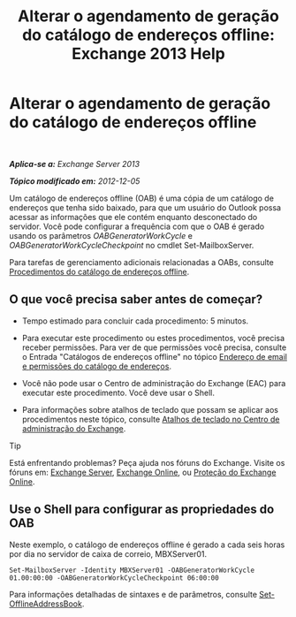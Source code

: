 ﻿---
title: 'Alterar o agendamento de geração do catálogo de endereços offline: Exchange 2013 Help'
TOCTitle: Alterar o agendamento de geração do catálogo de endereços offline
ms:assetid: d2b4d527-311e-442d-9f1f-54fac8371b80
ms:mtpsurl: https://technet.microsoft.com/pt-br/library/Bb124719(v=EXCHG.150)
ms:contentKeyID: 50486713
ms.date: 05/22/2018
mtps_version: v=EXCHG.150
f1_keywords:
- Microsoft.Exchange.Management.SnapIn.Esm.OrganizationConfiguration.Mailbox.OfflineAddressBookGeneralPage
ms.translationtype: MT
---

# Alterar o agendamento de geração do catálogo de endereços offline

 

_**Aplica-se a:** Exchange Server 2013_

_**Tópico modificado em:** 2012-12-05_

Um catálogo de endereços offline (OAB) é uma cópia de um catálogo de endereços que tenha sido baixado, para que um usuário do Outlook possa acessar as informações que ele contém enquanto desconectado do servidor. Você pode configurar a frequência com que o OAB é gerado usando os parâmetros *OABGeneratorWorkCycle* e *OABGeneratorWorkCycleCheckpoint* no cmdlet Set-MailboxServer.

Para tarefas de gerenciamento adicionais relacionadas a OABs, consulte [Procedimentos do catálogo de endereços offline](offline-address-book-procedures-exchange-2013-help.md).

## O que você precisa saber antes de começar?

  - Tempo estimado para concluir cada procedimento: 5 minutos.

  - Para executar este procedimento ou estes procedimentos, você precisa receber permissões. Para ver de que permissões você precisa, consulte o Entrada "Catálogos de endereços offline" no tópico [Endereço de email e permissões do catálogo de endereços](email-address-and-address-book-permissions-exchange-2013-help.md).

  - Você não pode usar o Centro de administração do Exchange (EAC) para executar este procedimento. Você deve usar o Shell.

  - Para informações sobre atalhos de teclado que possam se aplicar aos procedimentos neste tópico, consulte [Atalhos de teclado no Centro de administração do Exchange](keyboard-shortcuts-in-the-exchange-admin-center-exchange-online-protection-help.md).


> [!TIP]
> Está enfrentando problemas? Peça ajuda nos fóruns do Exchange. Visite os fóruns em: <A href="https://go.microsoft.com/fwlink/p/?linkid=60612">Exchange Server</A>, <A href="https://go.microsoft.com/fwlink/p/?linkid=267542">Exchange Online</A>, ou <A href="https://go.microsoft.com/fwlink/p/?linkid=285351">Proteção do Exchange Online</A>.



## Use o Shell para configurar as propriedades do OAB

Neste exemplo, o catálogo de endereços offline é gerado a cada seis horas por dia no servidor de caixa de correio, MBXServer01.

    Set-MailboxServer -Identity MBXServer01 -OABGeneratorWorkCycle 01.00:00:00 -OABGeneratorWorkCycleCheckpoint 06:00:00 

Para informações detalhadas de sintaxes e de parâmetros, consulte [Set-OfflineAddressBook](https://technet.microsoft.com/pt-br/library/aa996330\(v=exchg.150\)).


